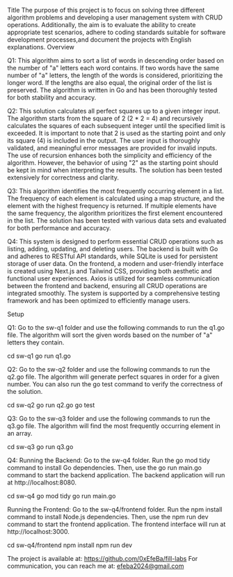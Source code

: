 Title
The purpose of this project is to focus on solving three different algorithm problems and developing a user management system with CRUD operations. 
Additionally, the aim is to evaluate the ability to create appropriate test scenarios, adhere to coding standards suitable for software development processes,and document the projects with English explanations.
Overview

Q1: 
This algorithm aims to sort a list of words in descending order based on the number of "a" letters each word contains. 
If two words have the same number of "a" letters, the length of the words is considered, prioritizing the longer word. 
If the lengths are also equal, the original order of the list is preserved. The algorithm is written in Go and has been thoroughly tested for both stability and accuracy.

Q2:
This solution calculates all perfect squares up to a given integer input. 
The algorithm starts from the square of 2 (2 * 2 = 4) and recursively calculates the squares of each subsequent integer until the specified limit is exceeded. 
It is important to note that 2 is used as the starting point and only its square (4) is included in the output. 
The user input is thoroughly validated, and meaningful error messages are provided for invalid inputs. 
The use of recursion enhances both the simplicity and efficiency of the algorithm. 
However, the behavior of using "2" as the starting point should be kept in mind when interpreting the results. The solution has been tested extensively for correctness and clarity.

Q3:
This algorithm identifies the most frequently occurring element in a list. 
The frequency of each element is calculated using a map structure, and the element with the highest frequency is returned. 
If multiple elements have the same frequency, the algorithm prioritizes the first element encountered in the list. 
The solution has been tested with various data sets and evaluated for both performance and accuracy.

Q4:
This system is designed to perform essential CRUD operations such as listing, adding, updating, and deleting users. 
The backend is built with Go and adheres to RESTful API standards, while SQLite is used for persistent storage of user data. 
On the frontend, a modern and user-friendly interface is created using Next.js and Tailwind CSS, providing both aesthetic and functional user experiences. 
Axios is utilized for seamless communication between the frontend and backend, ensuring all CRUD operations are integrated smoothly. 
The system is supported by a comprehensive testing framework and has been optimized to efficiently manage users.

Setup

Q1:
Go to the sw-q1 folder and use the following commands to run the q1.go file. 
The algorithm will sort the given words based on the number of "a" letters they contain.

cd sw-q1
go run q1.go

Q2:
Go to the sw-q2 folder and use the following commands to run the q2.go file. 
The algorithm will generate perfect squares in order for a given number. 
You can also run the go test command to verify the correctness of the solution.

cd sw-q2
go run q2.go
go test

Q3:
Go to the sw-q3 folder and use the following commands to run the q3.go file. 
The algorithm will find the most frequently occurring element in an array.

cd sw-q3
go run q3.go

Q4:
Running the Backend:
Go to the sw-q4 folder. Run the go mod tidy command to install Go dependencies. 
Then, use the go run main.go command to start the backend application. 
The backend application will run at http://localhost:8080.

cd sw-q4
go mod tidy
go run main.go

Running the Frontend:
Go to the sw-q4/frontend folder. Run the npm install command to install Node.js dependencies. 
Then, use the npm run dev command to start the frontend application. 
The frontend interface will run at http://localhost:3000.

cd sw-q4/frontend
npm install
npm run dev


The project is available at: https://github.com/0xEfeBa/fill-labs
For communication, you can reach me at: efeba2024@gmail.com






